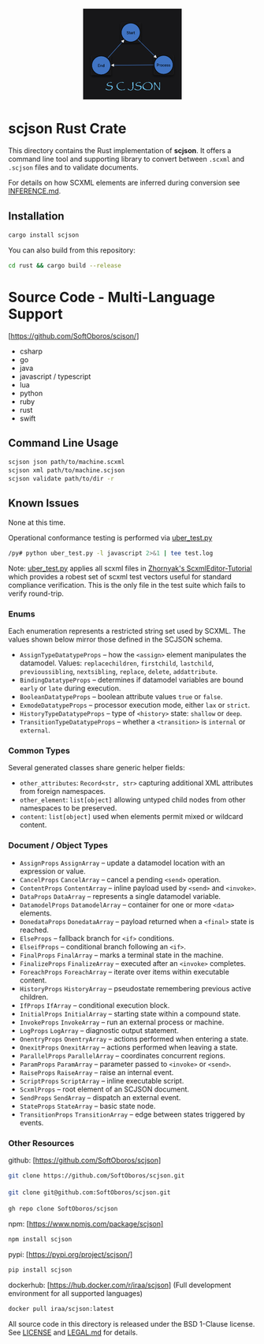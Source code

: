 <p align="center"><img src="https://raw.githubusercontent.com/SoftOboros/scjson/main/scjson.png" alt="scjson logo" width="200"/></p>

# scjson Rust Crate

This directory contains the Rust implementation of **scjson**. It offers a command line tool and supporting library to convert between `.scxml` and `.scjson` files and to validate documents.

For details on how SCXML elements are inferred during conversion see [INFERENCE.md](https://github.com/SoftOboros/scjson/blob/main/INFERENCE.md).


## Installation

```bash
cargo install scjson
```

You can also build from this repository:

```bash
cd rust && cargo build --release
```

# Source Code - Multi-Language Support
[https://github.com/SoftOboros/scjson/]
- csharp
- go
- java
- javascript / typescript
- lua
- python
- ruby
- rust
- swift

## Command Line Usage

```bash
scjson json path/to/machine.scxml
scjson xml path/to/machine.scjson
scjson validate path/to/dir -r
```

## Known Issues
None at this time.

Operational conformance testing is performed via [uber_test.py](https://github.com/SoftOboros/scjson/blob/engine/py/uber_test.py)
```bash
/py# python uber_test.py -l javascript 2>&1 | tee test.log
```
Note: [uber_test.py](https://github.com/SoftOboros/scjson/blob/main/py/uber_test.py) applies all scxml files in [Zhornyak's ScxmlEditor-Tutorial](https://alexzhornyak.github.io/ScxmlEditor-Tutorial/) which provides a robest set of scxml test vectors useful for standard compliance verification.  This is the only file in the test suite which fails to verify round-trip.


### Enums
Each enumeration represents a restricted string set used by SCXML. The values
shown below mirror those defined in the SCJSON schema.
- `AssignTypeDatatypeProps` – how the `<assign>` element manipulates the datamodel.
  Values: `replacechildren`, `firstchild`, `lastchild`, `previoussibling`,
  `nextsibling`, `replace`, `delete`, `addattribute`.
- `BindingDatatypeProps` – determines if datamodel variables are bound `early` or
  `late` during execution.
- `BooleanDatatypeProps` – boolean attribute values `true` or `false`.
- `ExmodeDatatypeProps` – processor execution mode, either `lax` or `strict`.
- `HistoryTypeDatatypeProps` – type of `<history>` state: `shallow` or `deep`.
- `TransitionTypeDatatypeProps` – whether a `<transition>` is `internal` or
  `external`.

### Common Types
Several generated classes share generic helper fields:
- `other_attributes`: `Record<str, str>` capturing additional XML attributes from
  foreign namespaces.
- `other_element`: `list[object]` allowing untyped child nodes from other
  namespaces to be preserved.
- `content`: `list[object]` used when elements permit mixed or wildcard
  content.


### Document / Object Types
- `AssignProps` `AssignArray`         – update a datamodel location with an expression or value.
- `CancelProps` `CancelArray`         – cancel a pending `<send>` operation.
- `ContentProps` `ContentArray`       – inline payload used by `<send>` and `<invoke>`.
- `DataProps` `DataArray`             – represents a single datamodel variable.
- `DatamodelProps` `DatamodelArray`   – container for one or more `<data>` elements.
- `DonedataProps` `DonedataArray`     – payload returned when a `<final>` state is reached.
- `ElseProps`                         – fallback branch for `<if>` conditions.
- `ElseifProps`                       – conditional branch following an `<if>`.
- `FinalProps` `FinalArray`           – marks a terminal state in the machine.
- `FinalizeProps` `FinalizeArray`     – executed after an `<invoke>` completes.
- `ForeachProps` `ForeachArray`       – iterate over items within executable content.
- `HistoryProps` `HistoryArray`       – pseudostate remembering previous active children.
- `IfProps` `IfArray`                 – conditional execution block.
- `InitialProps` `InitialArray`       – starting state within a compound state.
- `InvokeProps` `InvokeArray`         – run an external process or machine.
- `LogProps` `LogArray`               – diagnostic output statement.
- `OnentryProps` `OnentryArray`       – actions performed when entering a state.
- `OnexitProps` `OnexitArray`         – actions performed when leaving a state.
- `ParallelProps` `ParallelArray`     – coordinates concurrent regions.
- `ParamProps` `ParamArray`           – parameter passed to `<invoke>` or `<send>`.
- `RaiseProps` `RaiseArray`           – raise an internal event.
- `ScriptProps` `ScriptArray`         – inline executable script.
- `ScxmlProps`                        – root element of an SCJSON document.
- `SendProps` `SendArray`             – dispatch an external event.
- `StateProps` `StateArray`           – basic state node.
- `TransitionProps` `TransitionArray` – edge between states triggered by events.


### Other Resources
github: [https://github.com/SoftOboros/scjson]
```bash
git clone https://github.com/SoftOboros/scjson.git

git clone git@github.com:SoftOboros/scjson.git

gh repo clone SoftOboros/scjson
```

npm: [https://www.npmjs.com/package/scjson]
```bash
npm install scjson
```

pypi: [https://pypi.org/project/scjson/]
```bash
pip install scjson
```

dockerhub: [https://hub.docker.com/r/iraa/scjson]
(Full development environment for all supported languages)
```bash
docker pull iraa/scjson:latest
```


All source code in this directory is released under the BSD 1-Clause license. See [LICENSE](./LICENSE) and [LEGAL.md](./LEGAL.md) for details.
